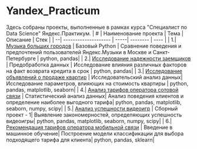 # Yandex_Practicum
Здесь собраны проекты, выполненные в рамках курса "Специалист по Data Science" Яндекс.Практикум.
| # | Наименование проекта | Тема | Описание | Стек |
| --| -------------------- | -----| -------- | ---- |
| 1.| [Музыка больших городов](https://github.com/Maggy-77/Yandex_Practicum/tree/main/01.%20Музыка%20больших%20городов) | Базовый Python | Сравнение поведения и предпочтений пользователей Яндекс.Музыки в Москве и Санкт-Петербурге | python, pandas|
| 2.| [Исследование надежности заемщиков](https://github.com/Maggy-77/Yandex_Practicum/tree/main/02.%20Исследование%20надежности%20заемщиков) | Предобработка данных | Исследование влияния различных факторов на факт возврата кредита в срок | python, pandas|
| 3.| [Исследование объявлений о продаже квартир](https://github.com/Maggy-77/Yandex_Practicum/tree/main/03.%20Исследование%20объявлений%20о%20продаже%20квартир) | Исследовательский анализ данных| Исследование параметров, влияющих на стоимость квартиры | python, pandas, matplotlib, seaborn|
| 4.| [Анализ тарифов оператора сотовой связи](https://github.com/Maggy-77/Yandex_Practicum/tree/main/04.%20Анализ%20тарифов%20оператора%20сотовой%20связи) | Статистический анализ данных| Анализ поведения клиентов и определение наиболее выгодного тарифа| python, pandas, matplotlib, seaborn, numpy, scipy|
| 5.| [Анализ успешности видеоигр](https://github.com/Maggy-77/Yandex_Practicum/tree/main/05.%20Анализ%20успешности%20видеоигр) | Сборный проект - 1| Выявление закономерностей, определяющих успешность видеоигры| python, pandas, matplotlib, seaborn, numpy, scipy|
| 6.| [Рекомендация тарифов оператора мобильной связи](https://github.com/Maggy-77/Yandex_Practicum/tree/main/06.%20Рекомендация%20тарифов%20оператора%20мобильной%20связи) | Введение в машинное обучение| Построение модели классификации для выбора подходящего тарифа для клиента| python, pandas, sklearn|